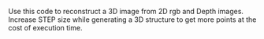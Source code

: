 Use this code to reconstruct a 3D image from 2D rgb and Depth images.
Increase STEP size while generating a 3D structure to get more points at the cost of execution time.
